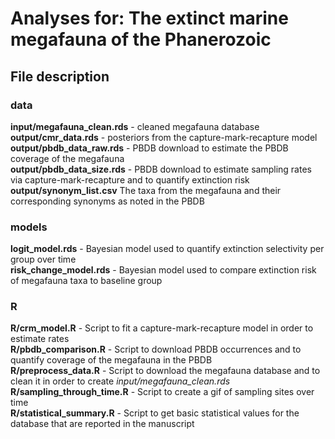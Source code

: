 # Analyses for: The extinct marine megafauna of the Phanerozoic
  
## File description  
  
### data  
  
**input/megafauna_clean.rds** - cleaned megafauna database  
**output/cmr_data.rds** - posteriors from the capture-mark-recapture model  
**output/pbdb_data_raw.rds** - PBDB download to estimate the PBDB coverage of the megafauna  
**output/pbdb_data_size.rds** - PBDB download to estimate sampling rates via capture-mark-recapture and to quantify extinction risk  
**output/synonym_list.csv** The taxa from the megafauna and their corresponding synonyms as noted in the PBDB

### models  
  
**logit_model.rds** - Bayesian model used to quantify extinction selectivity per group over time  
**risk_change_model.rds** - Bayesian model used to compare extinction risk of megafauna taxa to baseline group  
  
### R  
  
**R/crm_model.R** - Script to fit a capture-mark-recapture model in order to estimate rates  
**R/pbdb_comparison.R** - Script to download PBDB occurrences and to quantify coverage of the megafauna in the PBDB  
**R/preprocess_data.R** - Script to download the megafauna database and to clean it in order to create *input/megafauna_clean.rds*  
**R/sampling_through_time.R** - Script to create a gif of sampling sites over time  
**R/statistical_summary.R** - Script to get basic statistical values for the database that are reported in the manuscript
  
  


